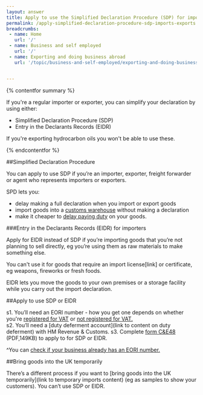 ```yaml
---
layout: answer
title: Apply to use the Simplified Declaration Procedure (SDP) for imports and exports
permalink: /apply-simplified-declaration-procedure-sdp-imports-exports.html
breadcrumbs:
 - name: Home
   url: '/'
 - name: Business and self employed
   url: '/'
 - name: Exporting and doing business abroad
   url: '/topic/business-and-self-employed/exporting-and-doing-business-abroad.html'


---
```

{% contentfor summary %}

If you're a regular importer or exporter, you can simplify your declaration by using either:

* Simplified Declaration Procedure (SDP) 
* Entry in the Declarants Records (EIDR)

If you're exporting hydrocarbon oils you won't be able to use these.

{% endcontentfor %}

##Simplified Declaration Procedure

You can apply to use SDP if you’re an importer, exporter, freight forwarder or agent who represents importers or exporters.

SPD lets you:

- delay making a full declaration when you import or export goods  
- import goods into a [customs warehouse](/guide/processing-under-customs-control-relief-customs-warehousing/overview.html) without making a declaration
- make it cheaper to [delay paying duty](/delay-paying-customs-duty-when-you-import-goods.html) on your goods.  

###Entry in the Declarants Records (EIDR) for importers

Apply for EIDR instead of SDP if you’re importing goods that you’re not planning to sell directly, eg you’re using them as raw materials to make something else.

You can't use it for goods that require an import license[link] or certificate, eg weapons, fireworks or fresh foods.

EIDR lets you move the goods to your own premises or a storage facility while you carry out the import declaration. 


##Apply to use SDP or EIDR

s1. You’ll need an EORI number - how you get one depends on whether you're [registered for VAT](https://online.hmrc.gov.uk/shortforms/form/EORIVAT) or [not registered for VAT.](https://online.hmrc.gov.uk/shortforms/form/EORINonVATExport)  
s2. You’ll need a [duty deferment account](link to content on duty deferment) with HM Revenue & Customs.
s3. Complete [form C&E48](https://www.gov.uk/government/uploads/system/uploads/attachment_data/file/374170/ce48.pdf) (PDF,149KB) to apply to for SDP or EIDR.

^You can [check if your business already has an EORI number.](http://ec.europa.eu/taxation_customs/dds2/eos/eori_validation.jsp?Lang=en)

##Bring goods into the UK temporarily

There’s a different process if you want to [bring goods into the UK temporarily](link to temporary imports content) (eg as samples to show your customers). You can’t use SDP or EIDR.


